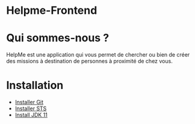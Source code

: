 # Helpme-Frontend

# Qui sommes-nous ?
 HelpMe est une application qui vous permet de chercher ou bien de créer des missions à destination de personnes à proximité de chez vous.
 
  # Installation 
 - [Installer Git](https://git-scm.com/downloads)
 - [Installer STS](https://spring.io/tools) 
 - [Install JDK 11](https://www.oracle.com/java/technologies/javase-jdk11-downloads.html)
